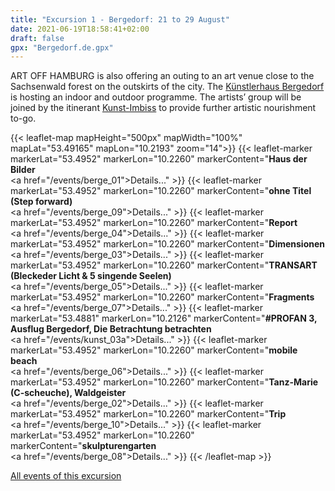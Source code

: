 ```yaml
---
title: "Excursion 1 - Bergedorf: 21 to 29 August"
date: 2021-06-19T18:58:41+02:00
draft: false
gpx: "Bergedorf.de.gpx"
---
```


ART OFF HAMBURG is also offering an outing to an art venue close to the Sachsenwald forest on the outskirts of the city. The [Künstlerhaus Bergedorf](/places/k_nstler_innenhaus_bergedorf/) is hosting an indoor and outdoor programme. The 
artists’ group will be joined by the itinerant [Kunst-Imbiss](/places/kunst-imbiss/) to provide further artistic nourishment to-go.

{{< leaflet-map mapHeight="500px" mapWidth="100%" mapLat="53.49165" mapLon="10.2193" zoom="14">}}
    {{< leaflet-marker markerLat="53.4952" markerLon="10.2260" markerContent="<b>Haus der Bilder</b><br><a href=\"/events/berge_01\">Details...</a>" >}}
    {{< leaflet-marker markerLat="53.4952" markerLon="10.2260" markerContent="<b>ohne Titel (Step forward)</b><br><a href=\"/events/berge_09\">Details...</a>" >}}
    {{< leaflet-marker markerLat="53.4952" markerLon="10.2260" markerContent="<b>Report</b><br><a href=\"/events/berge_04\">Details...</a>" >}}
    {{< leaflet-marker markerLat="53.4952" markerLon="10.2260" markerContent="<b>Dimensionen</b><br><a href=\"/events/berge_03\">Details...</a>" >}}
    {{< leaflet-marker markerLat="53.4952" markerLon="10.2260" markerContent="<b>TRANSART (Bleckeder Licht & 5 singende Seelen)</b><br><a href=\"/events/berge_05\">Details...</a>" >}}
    {{< leaflet-marker markerLat="53.4952" markerLon="10.2260" markerContent="<b>Fragments</b><br><a href=\"/events/berge_07\">Details...</a>" >}}
    {{< leaflet-marker markerLat="53.4881" markerLon="10.2126" markerContent="<b>#PROFAN 3,  Ausflug Bergedorf,  Die Betrachtung betrachten</b><br><a href=\"/events/kunst_03a\">Details...</a>" >}}
    {{< leaflet-marker markerLat="53.4952" markerLon="10.2260" markerContent="<b>mobile beach</b><br><a href=\"/events/berge_06\">Details...</a>" >}}
    {{< leaflet-marker markerLat="53.4952" markerLon="10.2260" markerContent="<b>Tanz-Marie (C-scheuche), Waldgeister</b><br><a href=\"/events/berge_02\">Details...</a>" >}}
    {{< leaflet-marker markerLat="53.4952" markerLon="10.2260" markerContent="<b>Trip</b><br><a href=\"/events/berge_10\">Details...</a>" >}}
    {{< leaflet-marker markerLat="53.4952" markerLon="10.2260" markerContent="<b>skulpturengarten</b><br><a href=\"/events/berge_08\">Details...</a>" >}}
{{< /leaflet-map >}}

<!--more-->

[All events of this excursion](/walks/bergedorf/)
